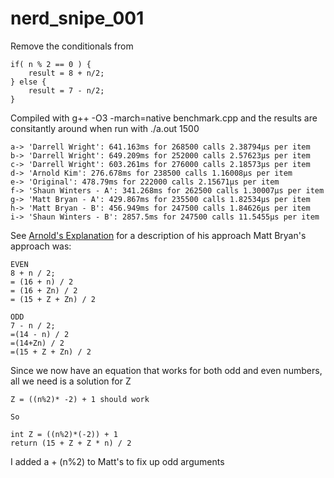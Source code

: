 # nerd_snipe_001
Remove the conditionals from

```
if( n % 2 == 0 ) {
    result = 8 + n/2;
} else {
    result = 7 - n/2;
}
```

Compiled with g++ -O3 -march=native benchmark.cpp and the results are consitantly around when run with ./a.out 1500
```
a-> 'Darrell Wright': 641.163ms for 268500 calls 2.38794μs per item
b-> 'Darrell Wright': 649.209ms for 252000 calls 2.57623μs per item
c-> 'Darrell Wright': 603.261ms for 276000 calls 2.18573μs per item
d-> 'Arnold Kim': 276.678ms for 238500 calls 1.16008μs per item
e-> 'Original': 478.79ms for 222000 calls 2.15671μs per item
f-> 'Shaun Winters - A': 341.268ms for 262500 calls 1.30007μs per item
g-> 'Matt Bryan - A': 429.867ms for 235500 calls 1.82534μs per item
h-> 'Matt Bryan - B': 456.949ms for 247500 calls 1.84626μs per item
i-> 'Shaun Winters - B': 2857.5ms for 247500 calls 11.5455μs per item
```
See [Arnold's Explanation](./arnolds_explanation.jpeg) for a description of his approach
Matt Bryan's approach was:
```
EVEN
8 + n / 2; 
= (16 + n) / 2
= (16 + Zn) / 2
= (15 + Z + Zn) / 2

ODD
7 - n / 2;
=(14 - n) / 2
=(14+Zn) / 2 
=(15 + Z + Zn) / 2
```
Since we now have an equation that works for both odd and even numbers, all we need is a solution for Z
```
Z = ((n%2)* -2) + 1 should work

So

int Z = ((n%2)*(-2)) + 1 
return (15 + Z + Z * n) / 2
```
I added a + (n%2) to Matt's to fix up odd arguments 
